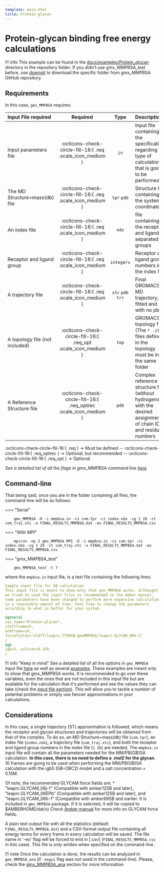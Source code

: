 ```yaml
---
template: main.html
title: Protein-glycan
---
```


# Protein-glycan binding free energy calculations

!!! info
    This example can be found in the [docs/examples/Protein_glycan][6] directory in the repository folder. If you didn't 
    use gmx_MMPBSA_test before, use [downgit](https://downgit.github.io/#/home) to download the specific folder from 
    gmx_MMPBSA GitHub repository.

## Requirements

In this case, `gmx_MMPBSA` requires:

| Input File required            | Required |           Type             | Description |
|:-------------------------------|:--------:|:--------------------------:|:-------------------------------------------------------------------------------------------------------------|
| Input parameters file          | :octicons-check-circle-fill-16:{ .req .scale_icon_medium } |           `in`          | Input file containing all the specifications regarding the type of calculation that is going to be performed |
| The MD Structure+mass(db) file | :octicons-check-circle-fill-16:{ .req .scale_icon_medium } |    `tpr` `pdb`    | Structure file containing the system coordinates |
| An index file                  | :octicons-check-circle-fill-16:{ .req .scale_icon_medium } |          `ndx`    | file containing the receptor and ligand in separated groups |
| Receptor and ligand group      | :octicons-check-circle-fill-16:{ .req .scale_icon_medium } |        `integers`       | Receptor and ligand group numbers in the index file |
| A trajectory file              | :octicons-check-circle-fill-16:{ .req .scale_icon_medium } | `xtc` `pdb` `trr` | Final GROMACS MD trajectory, fitted and with no pbc. |
| A topology file (not included) | :octicons-check-circle-fill-16:{ .req_opt .scale_icon_medium }    |           `top`         | GROMACS topology file (The `* .itp` files defined in the topology must be in the same folder |
| A Reference Structure file     | :octicons-check-circle-fill-16:{ .req_optrec .scale_icon_medium } |           `pdb`         | Complex reference structure file (without hydrogens) with the desired assignment of chain ID and residue numbers |
              
:octicons-check-circle-fill-16:{ .req } -> Must be defined -- :octicons-check-circle-fill-16:{ .req_optrec } -> 
Optional, but recommended -- :octicons-check-circle-fill-16:{ .req_opt } -> Optional

_See a detailed list of all the flags in gmx_MMPBSA command line [here][1]_

## Command-line
That being said, once you are in the folder containing all files, the command-line will be as follows:

=== "Serial"

        gmx_MMPBSA -O -i mmpbsa.in -cs com.tpr -ci index.ndx -cg 1 26 -ct com_traj.xtc -o FINAL_RESULTS_MMPBSA.dat -eo FINAL_RESULTS_MMPBSA.csv

=== "With MPI"

        mpirun -np 2 gmx_MMPBSA MPI -O -i mmpbsa.in -cs com.tpr -ci index.ndx -cg 1 26 -ct com_traj.xtc -o FINAL_RESULTS_MMPBSA.dat -eo FINAL_RESULTS_MMPBSA.csv

=== "gmx_MMPBSA_test"

        gmx_MMPBSA_test -t 7

where the `mmpbsa.in` input file, is a text file containing the following lines:

``` yaml linenums="1" title="Sample input file for GB calculation"
Sample input file for GB calculation
This input file is meant to show only that gmx_MMPBSA works. Althought,
we tried to used the input files as recommended in the Amber manual,
some parameters have been changed to perform more expensive calculations
in a reasonable amount of time. Feel free to change the parameters 
according to what is better for your system.

&general
sys_name="Protein-glycan",
startframe=5,
endframe=14,
forcefields="oldff/leaprc.ff99SB,gmxMMPBSA/leaprc.GLYCAM_06h-1"
/
&gb
igb=5, saltcon=0.150,
/
```


!!! info "Keep in mind"
    See a detailed list of all the options in `gmx_MMPBSA` input file [here][2] as well as several [examples][3]. 
    These examples are meant only to show that gmx_MMPBSA works. It is recommended to go over these variables, even 
    the ones that are not included in this input file but are available for the calculation that it's performed and
    see the values they can take (check the [input file section](../../input_file.md)). This will allow you to 
    tackle a number of potential problems or simply use fancier approximations in your calculations.

## Considerations
In this case, a single trajectory (ST) approximation is followed, which means the receptor and glycan structures and 
trajectories will be obtained from that of the complex. To do so, an MD Structure+mass(db) file (`com.tpr`), an index file (`index.ndx`),
a trajectory file (`com_traj.xtc`), and both the receptor and ligand group numbers in the index file (`1 26`) are needed.
The `mmpbsa.in` input file will contain all the parameters needed for the MM/PB(GB)SA calculation. **In this case, there
is no need to define a .mol2 for the glycan**. 10 frames are going to be used when performing the MM/PB(GB)SA 
calculation with the igb5 (GB-OBC2) model and a salt concentration = 0.15M.

Of note, the recommended GLYCAM force fields are: * "leaprc.GLYCAM_06j-1" (Compatible with amber12SB and later), 
"leaprc.GLYCAM_06EPb" (Compatible with amber12SB and later), and "leaprc.GLYCAM_06h-1" (Compatible with amber99SB and 
earlier. It is included in `gmx_MMPBSA` package. If it is selected, it will be copied to $AMBERHOME/dat/x) Check 
[Amber manual](https://ambermd.org/doc12/Amber21.pdf#section.3.3) for more info on GLYCAM force fields.

A plain text output file with all the statistics (default: `FINAL_RESULTS_MMPBSA.dat`) and a CSV-format 
output file containing all energy terms for every frame in every calculation will be saved. The file name in 
'-eo' flag will be forced to end in [.csv] (`FINAL_RESULTS_MMPBSA.csv` in this case). This file is only written when 
specified on the command-line.

!!! note
    Once the calculation is done, the results can be analyzed in `gmx_MMPBSA_ana` (if `-nogui` flag was not used in the command-line). 
    Please, check the [gmx_MMPBSA_ana][4] section for more information
  
  [1]: ../../gmx_MMPBSA_command-line.md#gmx_mmpbsa-command-line
  [2]: ../../input_file.md#the-input-file
  [3]: ../../input_file.md#sample-input-files
  [4]: ../../analyzer.md#gmx_mmpbsa_ana-the-analyzer-tool
  [6]: https://github.com/Valdes-Tresanco-MS/gmx_MMPBSA/tree/master/docs/examples/Protein_glycan
  [7]: ../gmx_MMPBSA_test.md#gmx_mmpbsa_test-command-line